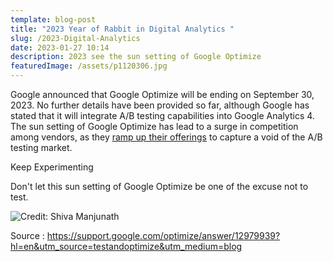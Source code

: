 ```yaml
---
template: blog-post
title: "2023 Year of Rabbit in Digital Analytics "
slug: /2023-Digital-Analytics
date: 2023-01-27 10:14
description: 2023 see the sun setting of Google Optimize
featuredImage: /assets/p1120306.jpg
---
```

Google announced that Google Optimize will be ending on September 30, 2023. No further details have been provided so far, although Google has stated that it will integrate A/B testing capabilities into Google Analytics 4. 
The sun setting of Google Optimize has lead to a surge in competition among vendors, as they [ramp up their offerings](https://vwo.com/blog/launching-a-free-plan-of-vwo-testing-a-better-google-optimize/) to capture a void of the A/B testing market. 

K﻿eep Experimenting

Don't let this sun setting of Google Optimize be one of the excuse not to test.

![](/assets/excuse-not-to-test.png "Credit: Shiva Manjunath")



S﻿ource : https://support.google.com/optimize/answer/12979939?hl=en&utm_source=testandoptimize&utm_medium=blog